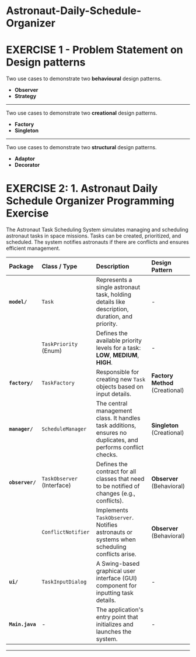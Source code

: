 # Astronaut-Daily-Schedule-Organizer
# EXERCISE 1 - Problem Statement on Design patterns

Two use cases to demonstrate two **behavioural** design patterns.

* **Observer**
* **Strategy**

---

Two use cases to demonstrate two **creational** design patterns.

* **Factory**
* **Singleton**

---

Two use cases to demonstrate two **structural** design patterns.

* **Adaptor**
* **Decorator**
# EXERCISE 2: 1. Astronaut Daily Schedule Organizer Programming Exercise

The Astronaut Task Scheduling System simulates managing and scheduling astronaut tasks in space missions. Tasks can be created, prioritized, and scheduled. The system notifies astronauts if there are conflicts and ensures efficient management.

| Package | Class / Type | Description | Design Pattern |
| :--- | :--- | :--- | :--- |
| **`model/`** | `Task` | Represents a single astronaut task, holding details like description, duration, and priority. | - |
| | `TaskPriority` (Enum) | Defines the available priority levels for a task: **LOW**, **MEDIUM**, **HIGH**. | - |
| **`factory/`** | `TaskFactory` | Responsible for creating new `Task` objects based on input details. | **Factory Method** (Creational) |
| **`manager/`** | `ScheduleManager` | The central management class. It handles task additions, ensures no duplicates, and performs conflict checks. | **Singleton** (Creational) |
| **`observer/`** | `TaskObserver` (Interface) | Defines the contract for all classes that need to be notified of changes (e.g., conflicts). | **Observer** (Behavioral) |
| | `ConflictNotifier` | Implements `TaskObserver`. Notifies astronauts or systems when scheduling conflicts arise. | **Observer** (Behavioral) |
| **`ui/`** | `TaskInputDialog` | A Swing-based graphical user interface (GUI) component for inputting task details. | - |
| **`Main.java`** | - | The application's entry point that initializes and launches the system. | - |

---

